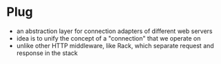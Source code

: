 # Plug

- an abstraction layer for connection adapters of different web servers
- idea is to unify the concept of a "connection" that we operate on
- unlike other HTTP middleware, like Rack, which separate request and response in the stack
